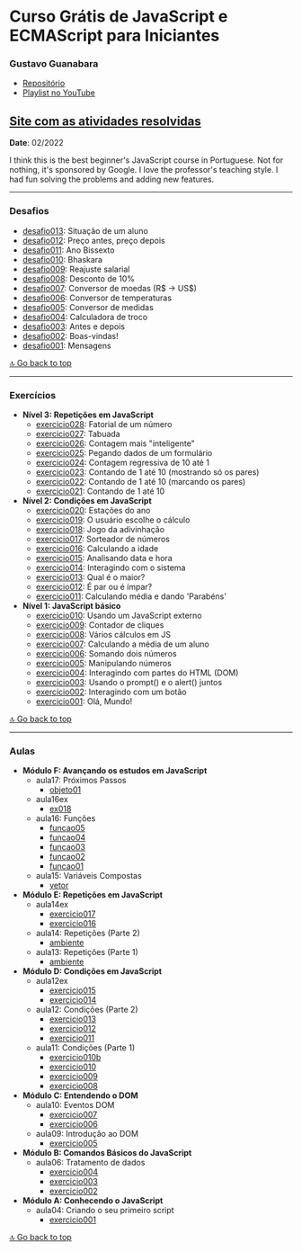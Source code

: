 <h1>Curso Grátis de JavaScript e ECMAScript para Iniciantes</h1>
<h3>Gustavo Guanabara</h3>
<ul>
  <li><a href="https://github.com/gustavoguanabara/javascript" target="_blank">Repositório</a></li>
  <li><a href="https://www.youtube.com/playlist?list=PLHz_AreHm4dlsK3Nr9GVvXCbpQyHQl1o1" target="_blank">Playlist no YouTube</a></li>
</ul>
<h2><a href="https://khalilagazal.github.io/playground/curso-em-video/javascript/" target="_blank">Site com as atividades resolvidas</a></h2>
<p><strong>Date</strong>: 02/2022</p>
<p>I think this is the best beginner's JavaScript course in Portuguese. Not for nothing, it's sponsored by Google. I love the professor's teaching style. I had fun solving the problems and adding new features.</p>
<hr>
<h3><strong>Desafios</strong></h3>
<ul>
  <li><a href="https://khalilagazal.github.io/playground/curso-em-video/javascript/desafios/d013/" target="_blank">desafio013</a>: Situação de um aluno</li>
  <li><a href="https://khalilagazal.github.io/playground/curso-em-video/javascript/desafios/d012/" target="_blank">desafio012</a>: Preço antes, preço depois</li>
  <li><a href="https://khalilagazal.github.io/playground/curso-em-video/javascript/desafios/d011/" target="_blank">desafio011</a>: Ano Bissexto</li>
  <li><a href="https://khalilagazal.github.io/playground/curso-em-video/javascript/desafios/d010/" target="_blank">desafio010</a>: Bhaskara</li>
  <li><a href="https://khalilagazal.github.io/playground/curso-em-video/javascript/desafios/d009/" target="_blank">desafio009</a>: Reajuste salarial</li>
  <li><a href="https://khalilagazal.github.io/playground/curso-em-video/javascript/desafios/d008/" target="_blank">desafio008</a>: Desconto de 10%</li>
  <li><a href="https://khalilagazal.github.io/playground/curso-em-video/javascript/desafios/d007/" target="_blank">desafio007</a>: Conversor de moedas (R$ → US$)</li>
  <li><a href="https://khalilagazal.github.io/playground/curso-em-video/javascript/desafios/d006/" target="_blank">desafio006</a>: Conversor de temperaturas</li>
  <li><a href="https://khalilagazal.github.io/playground/curso-em-video/javascript/desafios/d005/" target="_blank">desafio005</a>: Conversor de medidas</li>
  <li><a href="https://khalilagazal.github.io/playground/curso-em-video/javascript/desafios/d004/" target="_blank">desafio004</a>: Calculadora de troco</li>
  <li><a href="https://khalilagazal.github.io/playground/curso-em-video/javascript/desafios/d003/" target="_blank">desafio003</a>: Antes e depois</li>
  <li><a href="https://khalilagazal.github.io/playground/curso-em-video/javascript/desafios/d002/" target="_blank">desafio002</a>: Boas-vindas!</li>
  <li><a href="https://khalilagazal.github.io/playground/curso-em-video/javascript/desafios/d001/" target="_blank">desafio001</a>: Mensagens</li>
</ul>
<a href="#curso-grátis-de-javascript-e-ecmascript-para-iniciantes">🔝 Go back to top</a>
<hr>
<h3><strong>Exercícios</strong></h3>
<ul>
  <li><strong>Nível 3: Repetições em JavaScript</strong>
    <ul>
      <li><a href="https://khalilagazal.github.io/playground/curso-em-video/javascript/exercicios/ex028/" target="_blank">exercicio028</a>: Fatorial de um número</li>
      <li><a href="https://khalilagazal.github.io/playground/curso-em-video/javascript/exercicios/ex027/" target="_blank">exercicio027</a>: Tabuada</li>
      <li><a href="https://khalilagazal.github.io/playground/curso-em-video/javascript/exercicios/ex026/" target="_blank">exercicio026</a>: Contagem mais "inteligente"</li>
      <li><a href="https://khalilagazal.github.io/playground/curso-em-video/javascript/exercicios/ex025/" target="_blank">exercicio025</a>: Pegando dados de um formulário</li>
      <li><a href="https://khalilagazal.github.io/playground/curso-em-video/javascript/exercicios/ex024/" target="_blank">exercicio024</a>: Contagem regressiva de 10 até 1</li>
      <li><a href="https://khalilagazal.github.io/playground/curso-em-video/javascript/exercicios/ex023/" target="_blank">exercicio023</a>: Contando de 1 até 10 (mostrando só os pares)</li>
      <li><a href="https://khalilagazal.github.io/playground/curso-em-video/javascript/exercicios/ex022/" target="_blank">exercicio022</a>: Contando de 1 até 10 (marcando os pares)</li>
      <li><a href="https://khalilagazal.github.io/playground/curso-em-video/javascript/exercicios/ex021/" target="_blank">exercicio021</a>: Contando de 1 até 10</li>
    </ul>
  </li>
  <li><strong>Nível 2: Condições em JavaScript</strong>
    <ul>
      <li><a href="https://khalilagazal.github.io/playground/curso-em-video/javascript/exercicios/ex020/" target="_blank">exercicio020</a>: Estações do ano</li>
      <li><a href="https://khalilagazal.github.io/playground/curso-em-video/javascript/exercicios/ex019/" target="_blank">exercicio019</a>: O usuário escolhe o cálculo</li>
      <li><a href="https://khalilagazal.github.io/playground/curso-em-video/javascript/exercicios/ex018/" target="_blank">exercicio018</a>: Jogo da adivinhação</li>
      <li><a href="https://khalilagazal.github.io/playground/curso-em-video/javascript/exercicios/ex017/" target="_blank">exercicio017</a>: Sorteador de números</li>
      <li><a href="https://khalilagazal.github.io/playground/curso-em-video/javascript/exercicios/ex016/" target="_blank">exercicio016</a>: Calculando a idade</li>
      <li><a href="https://khalilagazal.github.io/playground/curso-em-video/javascript/exercicios/ex015/" target="_blank">exercicio015</a>: Analisando data e hora</li>
      <li><a href="https://khalilagazal.github.io/playground/curso-em-video/javascript/exercicios/ex014/" target="_blank">exercicio014</a>: Interagindo com o sistema</li>
      <li><a href="https://khalilagazal.github.io/playground/curso-em-video/javascript/exercicios/ex013/" target="_blank">exercicio013</a>: Qual é o maior?</li>
      <li><a href="https://khalilagazal.github.io/playground/curso-em-video/javascript/exercicios/ex012/" target="_blank">exercicio012</a>: É par ou é ímpar?</li>
      <li><a href="https://khalilagazal.github.io/playground/curso-em-video/javascript/exercicios/ex011/" target="_blank">exercicio011</a>: Calculando média e dando 'Parabéns'</li>
    </ul>
  </li>
  <li><strong>Nível 1: JavaScript básico</strong>
    <ul>
      <li><a href="https://khalilagazal.github.io/playground/curso-em-video/javascript/exercicios/ex010/" target="_blank">exercicio010</a>: Usando um JavaScript externo</li>
      <li><a href="https://khalilagazal.github.io/playground/curso-em-video/javascript/exercicios/ex009/" target="_blank">exercicio009</a>: Contador de cliques</li>
      <li><a href="https://khalilagazal.github.io/playground/curso-em-video/javascript/exercicios/ex008/" target="_blank">exercicio008</a>: Vários cálculos em JS</li>
      <li><a href="https://khalilagazal.github.io/playground/curso-em-video/javascript/exercicios/ex007/" target="_blank">exercicio007</a>: Calculando a média de um aluno</li>
      <li><a href="https://khalilagazal.github.io/playground/curso-em-video/javascript/exercicios/ex006/" target="_blank">exercicio006</a>: Somando dois números</li>
      <li><a href="https://khalilagazal.github.io/playground/curso-em-video/javascript/exercicios/ex005/" target="_blank">exercicio005</a>: Manipulando números</li>
      <li><a href="https://khalilagazal.github.io/playground/curso-em-video/javascript/exercicios/ex004/" target="_blank">exercicio004</a>: Interagindo com partes do HTML (DOM)</li>
      <li><a href="https://khalilagazal.github.io/playground/curso-em-video/javascript/exercicios/ex003/" target="_blank">exercicio003</a>: Usando o prompt() e o alert() juntos</li>
      <li><a href="https://khalilagazal.github.io/playground/curso-em-video/javascript/exercicios/ex002/" target="_blank">exercicio002</a>: Interagindo com um botão</li>
      <li><a href="https://khalilagazal.github.io/playground/curso-em-video/javascript/exercicios/ex001/" target="_blank">exercicio001</a>: Olá, Mundo!</li>
    </ul>
  </li>
</ul>
<a href="#curso-grátis-de-javascript-e-ecmascript-para-iniciantes">🔝 Go back to top</a>
<hr>
<h3><strong>Aulas</strong></h3>
<ul>
  <li><strong>Módulo F: Avançando os estudos em JavaScript</strong>
    <ul>
      <li>aula17: Próximos Passos
        <ul>
          <li><a href="https://khalilagazal.github.io/playground/curso-em-video/javascript/aulas/aula17/objeto01.js" target="_blank">objeto01</a></li>
        </ul>
      </li>
      <li>aula16ex
        <ul>
          <li><a href="https://khalilagazal.github.io/playground/curso-em-video/javascript/aulas/aula16ex/ex018/" target="_blank">ex018</a></li>
        </ul>
      </li>
      <li>aula16: Funções
        <ul>
          <li><a href="https://khalilagazal.github.io/playground/curso-em-video/javascript/aulas/aula16/funcao05.js" target="_blank">funcao05</a></li>
          <li><a href="https://khalilagazal.github.io/playground/curso-em-video/javascript/aulas/aula16/funcao04.js" target="_blank">funcao04</a></li>
          <li><a href="https://khalilagazal.github.io/playground/curso-em-video/javascript/aulas/aula16/funcao03.js" target="_blank">funcao03</a></li>
          <li><a href="https://khalilagazal.github.io/playground/curso-em-video/javascript/aulas/aula16/funcao02.js" target="_blank">funcao02</a></li>
          <li><a href="https://khalilagazal.github.io/playground/curso-em-video/javascript/aulas/aula16/funcao01.js" target="_blank">funcao01</a></li>
        </ul>
      </li>
      <li>aula15: Variáveis Compostas
        <ul>
          <li><a href="https://khalilagazal.github.io/playground/curso-em-video/javascript/aulas/aula15/vetor.js" target="_blank">vetor</a></li>
        </ul>
      </li>
    </ul>
  </li>  
  <li><strong>Módulo E: Repetições em JavaScript</strong>
    <ul>
      <li>aula14ex
        <ul>
          <li><a href="https://khalilagazal.github.io/playground/curso-em-video/javascript/aulas/aula14ex/ex017/" target="_blank">exercicio017</a></li>
          <li><a href="https://khalilagazal.github.io/playground/curso-em-video/javascript/aulas/aula14ex/ex016/" target="_blank">exercicio016</a></li>
        </ul>
      </li>
      <li>aula14: Repetições (Parte 2)
        <ul>
          <li><a href="https://khalilagazal.github.io/playground/curso-em-video/javascript/aulas/aula14/ambiente.js" target="_blank">ambiente</a></li>
        </ul>
      </li>
      <li>aula13: Repetições (Parte 1)
        <ul>
          <li><a href="https://khalilagazal.github.io/playground/curso-em-video/javascript/aulas/aula13/ambiente.js" target="_blank">ambiente</a></li>
        </ul>
      </li>
    </ul>
  </li>
  <li><strong>Módulo D: Condições em JavaScript</strong>
    <ul>
      <li>aula12ex
        <ul>
          <li><a href="https://khalilagazal.github.io/playground/curso-em-video/javascript/aulas/aula12ex/ex015/" target="_blank">exercicio015</a></li>
          <li><a href="https://khalilagazal.github.io/playground/curso-em-video/javascript/aulas/aula12ex/ex014/" target="_blank">exercicio014</a></li>
        </ul>
      </li>
      <li>aula12: Condições (Parte 2)
        <ul>
          <li><a href="https://khalilagazal.github.io/playground/curso-em-video/javascript/aulas/aula12/ex013.js" target="_blank">exercicio013</a></li>
          <li><a href="https://khalilagazal.github.io/playground/curso-em-video/javascript/aulas/aula12/ex012.js" target="_blank">exercicio012</a></li>
          <li><a href="https://khalilagazal.github.io/playground/curso-em-video/javascript/aulas/aula12/ex011.js" target="_blank">exercicio011</a></li>
        </ul>
      </li>
      <li>aula11: Condições (Parte 1)
        <ul>
          <li><a href="https://khalilagazal.github.io/playground/curso-em-video/javascript/aulas/aula11/ex010b.html" target="_blank">exercicio010b</a></li>
          <li><a href="https://khalilagazal.github.io/playground/curso-em-video/javascript/aulas/aula11/ex010.html" target="_blank">exercicio010</a></li>
          <li><a href="https://khalilagazal.github.io/playground/curso-em-video/javascript/aulas/aula11/ex009.js" target="_blank">exercicio009</a></li>
          <li><a href="https://khalilagazal.github.io/playground/curso-em-video/javascript/aulas/aula11/ex008.js" target="_blank">exercicio008</a></li>
        </ul>
      </li>
    </ul>
  </li>
  <li><strong>Módulo C: Entendendo o DOM</strong>
    <ul>
      <li>aula10: Eventos DOM
        <ul>
          <li><a href="https://khalilagazal.github.io/playground/curso-em-video/javascript/aulas/aula10/ex007.html" target="_blank">exercicio007</a></li>
          <li><a href="https://khalilagazal.github.io/playground/curso-em-video/javascript/aulas/aula10/ex006.html" target="_blank">exercicio006</a></li>
        </ul>
      </li>
      <li>aula09: Introdução ao DOM
        <ul>
          <li><a href="https://khalilagazal.github.io/playground/curso-em-video/javascript/aulas/aula09/ex005.html" target="_blank">exercicio005</a></li>
        </ul>
      </li>
    </ul>
  </li>
  <li><strong>Módulo B: Comandos Básicos do JavaScript</strong>
    <ul>
      <li>aula06: Tratamento de dados
        <ul>
          <li><a href="https://khalilagazal.github.io/playground/curso-em-video/javascript/aulas/aula06/ex004.html" target="_blank">exercicio004</a></li>
          <li><a href="https://khalilagazal.github.io/playground/curso-em-video/javascript/aulas/aula06/ex003.html" target="_blank">exercicio003</a></li>
          <li><a href="https://khalilagazal.github.io/playground/curso-em-video/javascript/aulas/aula06/ex002.html" target="_blank">exercicio002</a></li>
        </ul>
      </li>
    </ul>
  </li>
  <li><strong>Módulo A: Conhecendo o JavaScript</strong>
    <ul>
      <li>aula04: Criando o seu primeiro script
        <ul>
          <li><a href="https://khalilagazal.github.io/playground/curso-em-video/javascript/aulas/aula04/ex001.html" target="_blank">exercicio001</a></li>
        </ul>
      </li>
    </ul>
  </li>
</ul>
<a href="#curso-grátis-de-javascript-e-ecmascript-para-iniciantes">🔝 Go back to top</a>
